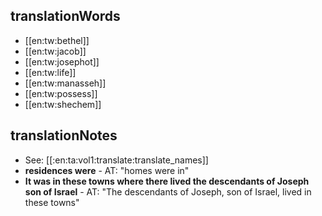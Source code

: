 ## translationWords

* [[en:tw:bethel]]
* [[en:tw:jacob]]
* [[en:tw:josephot]]
* [[en:tw:life]]
* [[en:tw:manasseh]]
* [[en:tw:possess]]
* [[en:tw:shechem]]

## translationNotes

* See: [[:en:ta:vol1:translate:translate_names]]
* **residences were** - AT: "homes were in"
* **It was in these towns where there lived the descendants of Joseph son of Israel** - AT: "The descendants of Joseph, son of Israel, lived in these towns"
